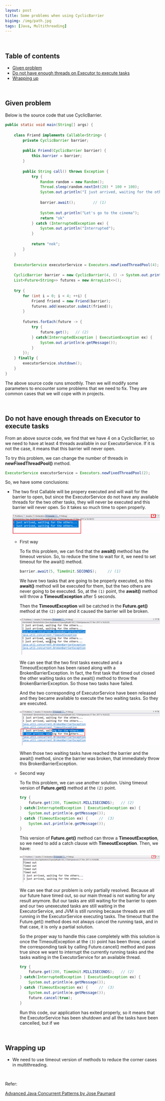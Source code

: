 ```yaml
---
layout: post
title: Some problems when using CyclicBarrier
bigimg: /img/path.jpg
tags: [Java, Multithreading]
---
```




<br>

## Table of contents
- [Given problem](#given-problem)
- [Do not have enough threads on Executor to execute tasks](#do-not-have-enough-threads-on-executor-to-execute-tasks)
- [Wrapping up](#wrapping-up)

<br>

## Given problem

Below is the source code that use CyclicBarrier.

```java
public static void main(String[] args) {
    
    class Friend implements Callable<String> {
        private CyclicBarrier barrier;

        public Friend(CyclicBarrier barrier) {
            this.barrier = barrier;
        }

        public String call() throws Exception {
            try {
                Random random = new Random();
                Thread.sleep(random.nextInt(20) * 100 + 100);
                System.out.println("I just arrived, waiting for the others ...");

                barrier.await();        // (1)

                System.out.println("Let's go to the cinema");
                return "ok"
            } catch (InterruptedException ex) {
                System.out.println("Interrupted");
            }

            return "nok";
        }
    }

    ExecutorService executorService = Executors.newFixedThreadPool(4);

    CyclicBarrier barrier = new CyclicBarrier(4, () -> System.out.println("Barrier openning"));
    List<Future<String>> futures = new ArrayList<>();

    try {
        for (int i = 0; i < 4; ++i) {
            Friend friend = new Friend(barrier);
            futures.add(executor.submit(friend));
        }

        futures.forEach(future -> {
            try {
                future.get();   // (2)
            } catch(InterruptedException | ExecutionException ex) {
                System.out.println(e.getMessage());
            }
        });
    } finally {
        executorService.shutdown();
    }
}
```

The above source code runs smoothly. Then we will modify some parameters to encounter some problems that we need to fix. They are common cases that we will cope with in projects.

<br>

## Do not have enough threads on Executor to execute tasks

From an above source code, we find that we have 4 on a CyclicBarrier, so we need to have at least 4 threads available in our ExecutorService. If it is not the case, it means that this barrier will never open. 

To try this problem, we can change the number of threads in **newFixedThreadPool()** method.

```java
ExecutorService executorService = Executors.newFixedThreadPool(2);
```

So, we have some conclusions:
- The two first Callable will be propery executed and will wait for the barrier to open, but since the ExecutorService do not have any available threads for the two other tasks, they will never be executed and this barrier will never open. So it takes so much time to open properly.

    ![](../img/Java/Multithreading/cyclic-barrier/example-cyclic-barrier.png)

    - First way

        To fix this problem, we can find that the **await()** method has the timeout version. So, to reduce the time to wait for it, we need to set timeout for the await() method.

        ```java
        barrier.await(5, TimeUnit.SECONDS);     // (1)
        ```

        We have two tasks that are going to be properly executed, so this **await()** method will be executed for them, but the two others are never going to be executed. So, at the ```(1)``` point, the **await()** method will throw a **TimeoutException** after 5 seconds.

        Then the **TimeoutException** will be catched in the **Future.get()** method at the ```(2)``` point and it caused the barrier will be broken. 
        
        ![](../img/Java/Multithreading/cyclic-barrier/example-cyclic-barrier-1.png)

        We can see that the two first tasks executed and a TimeoutException has been raised along with a BrokenBarrierException. In fact, the first task that timed out closed the other waiting tasks on the await() method to throw the BrokenBarrierException. So those two tasks have failed.

        And the two corresponding of ExecutorService have been released and they became available to execute the two waiting tasks. So they are executed.

        ![](../img/Java/Multithreading/cyclic-barrier/example-cyclic-barrier-2.png)

        When those two waiting tasks have reached the barrier and the await() method, since the barrier was broken, that immediately throw this BrokenBarrierException.

    - Second way

        To fix this problem, we can use another solution. Using timeout version of **Future.get()** method at the ```(2)``` point.

        ```java
        try {
            future.get(200, TimeUnit.MILLISECONDS);   // (2)
        } catch(InterruptedException | ExecutionException ex) {
            System.out.println(e.getMessage());
        } catch (TimeoutException ex) {     //  (3)
            System.out.println(e.getMessage());
        }
        ```

        This version of **Future.get()** method can throw a **TimeoutException**, so we need to add a catch clause with **TimeoutException**. Then, we have:

        ![](../img/Java/Multithreading/cyclic-barrier/example-cyclic-barrier-3.png)

        We can see that our problem is only partially resolved. Because all our future have timed out, so our main thread is not waiting for any result anymore. But our tasks are still waiting for the barrier to open and our two unexecuted tasks are still waiting in the ExecutorService, and JVM is still running because threads are still running in the ExecutorService executing tasks. The timeout that the Future.get() method does not always cancel the running task, and in that case, it is only a partial solution.

        So the proper way to handle this case completely with this solution is once the TimeoutException at the ```(3)``` point has been throw, cancel the corresponding task by calling Future.cancel() method and pass true since we want to interrupt the currently running tasks and the tasks waiting in the ExecutorService for an available thread.

        ```java
        try {
            future.get(200, TimeUnit.MILLISECONDS);   // (2)
        } catch(InterruptedException | ExecutionException ex) {
            System.out.println(e.getMessage());
        } catch (TimeoutException ex) {     //  (3)
            System.out.println(e.getMessage());
            future.cancel(true);
        }
        ```

        Run this code, our application has exited properly, so it means that the ExecutorService has been shutdown and all the tasks have been cancelled, but if we 

<br>

## Wrapping up

- We need to use timeout version of methods to reduce the corner cases in multithreading.


<br>

Refer:

[Advanced Java Concurrent Patterns by Jose Paumard](https://app.pluralsight.com/library/courses/java-concurrent-patterns-advanced/table-of-contents)